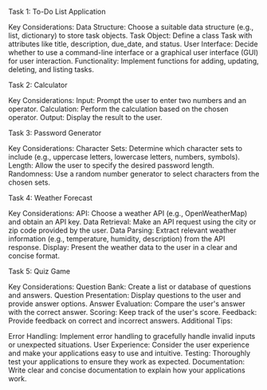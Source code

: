 Task 1: To-Do List Application

Key Considerations:
Data Structure: Choose a suitable data structure (e.g., list, dictionary) to store task objects.
Task Object: Define a class Task with attributes like title, description, due_date, and status.
User Interface: Decide whether to use a command-line interface or a graphical user interface (GUI) for user interaction.
Functionality: Implement functions for adding, updating, deleting, and listing tasks.

Task 2: Calculator

Key Considerations:
Input: Prompt the user to enter two numbers and an operator.
Calculation: Perform the calculation based on the chosen operator.
Output: Display the result to the user.

Task 3: Password Generator

Key Considerations:
Character Sets: Determine which character sets to include (e.g., uppercase letters, lowercase letters, numbers, symbols).
Length: Allow the user to specify the desired password length.
Randomness: Use a random number generator to select characters from the chosen sets.

Task 4: Weather Forecast

Key Considerations:
API: Choose a weather API (e.g., OpenWeatherMap) and obtain an API key.
Data Retrieval: Make an API request using the city or zip code provided by the user.
Data Parsing: Extract relevant weather information (e.g., temperature, humidity, description) from the API response.
Display: Present the weather data to the user in a clear and concise format.

Task 5: Quiz Game

Key Considerations:
Question Bank: Create a list or database of questions and answers.
Question Presentation: Display questions to the user and provide answer options.
Answer Evaluation: Compare the user's answer with the correct answer.
Scoring: Keep track of the user's score.
Feedback: Provide feedback on correct and incorrect answers.
Additional Tips:

Error Handling: Implement error handling to gracefully handle invalid inputs or unexpected situations.
User Experience: Consider the user experience and make your applications easy to use and intuitive.
Testing: Thoroughly test your applications to ensure they work as expected.
Documentation: Write clear and concise documentation to explain how your applications work.
